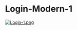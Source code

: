 ﻿# Login-Modern-1

[![Login-1.png](https://i.postimg.cc/2SR1Djmj/Login-1.png)](https://postimg.cc/9rbmPhrs)
